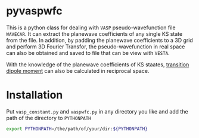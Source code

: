 # pyvaspwfc

This is a python class for dealing with `VASP` pseudo-wavefunction file `WAVECAR`.
It can extract the planewave coefficients of any single KS state from the file.
In addition, by padding the planewave coefficients to a 3D grid and perform 3D
Fourier Transfor, the pseudo-wavefunction in real space can also be obtained and
saved to file that can be view with `VESTA`. 

With the knowledge of the planewave coefficients of KS staates,
[transition dipole moment](https://en.wikipedia.org/wiki/Transition_dipole_moment)
can also be calculated in reciprocal space.

# Installation

Put `vasp_constant.py` and `vaspwfc.py` in any directory you like and add the
path of the directory to `PYTHONPATH`

```bash
export PYTHONPATH=/the/path/of/your/dir:${PYTHONPATH}
```
